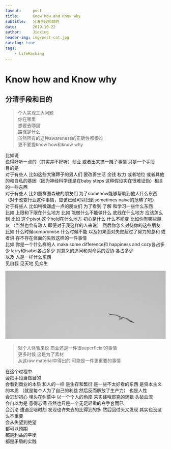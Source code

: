```yaml
---
layout:     post
title:      Know how and Know why
subtitle:   分清手段和目的
date:       2019-10-22
author:     Jiexing
header-img: img/post-cat.jpg
catalog: true
tags:
    - LifeHacking
---
```



# Know how and Know why
## 分清手段和目的

>个人实现三大问题  
>你在哪里  
>想要去哪里  
>路径是什么  
>虽然所有的这种awareness的正确性都很难  
>更不要提know how和know why

比如说  
说得好听一点的（其实并不好听）创业 或者出来搞一摊子事情 只是一个手段  
目的是  
对于有些人 比如这些大猪蹄子的男人们 要改善生活 金钱 权力 或者地位 或者其他的和自私的基因（因为神经科学还是在baby steps 这种假设实在很难证伪）相关的一些东西  
对于有些人 比如图样图森破的朋友们 为了somehow能够帮助到他人什么东西 （对于改变行业这件事情，应该已经可以归到sometimes naive的范畴了吧）  
对于有些人 比如稍微谦虚一点的朋友们 为了看到 了解 和学习一些什么东西  
比如 上限和下限在什么地方 比如 能做什么不能做什么 底线在什么地方 应该怎么划 比如 这个pivot 这个hold在什么地方 初心是什么 什么不能变 比如你有哪些朋友 （当然也会有敌人 即便对于我这样的人来说） 然后你怎么对待你的这些朋友 比如 什么时候compromise 什么时候不能 以及如果面对失败超过了努力的总和 或者讲 存不存在体面的失败这样的一件事情   
比如 你是一个什么样的人 make some difference和 happiness and cozy各占多少 larry和isabel各占多少 对意义的追问和对命运的妥协 各占多少  
以及 人是一样什么东西   
见自我 见天地 见众生  


![](/img/BG.jpg)

> 就个人体验来说 商业还是一件很superficial的事情  
> 更多时候 这是为了素材  
> 从这raw material中得出的 可能是一件更重要的事情

在这个过程中   
会把手段当做目的    
会看到商业的本质 和人的一样 是生存和繁衍 是一些不太好看的东西 是资本主义的本质 （就是每个人为了自己的利益 然后反而解放了生产力） 也是人性   
会忘却初心 埋头在纠葛中 以一个个人的角度 来实践哈耶克的逻辑 头破血流   
会自以为是 意得志满 虽然也只是一个无足轻重的白手套而已   
会沉沦 遭遇至暗时刻 发现也许失去的比得到的多 然后回过头又发现 其实也没这么不重要   
会从失望到绝望  
都可以预期  
都是利益的平衡  
都是矛盾的实践

